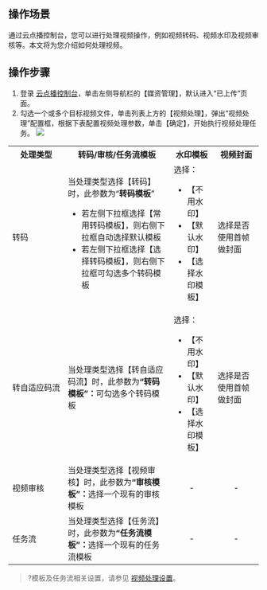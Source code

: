 ## 操作场景
通过云点播控制台，您可以进行处理视频操作，例如视频转码、视频水印及视频审核等。本文将为您介绍如何处理视频。

## 操作步骤
1. 登录 [云点播控制台](https://console.cloud.tencent.com/vod/overview)，单击左侧导航栏的【媒资管理】，默认进入“已上传”页面。
2. 勾选一个或多个目标视频文件，单击列表上方的【视频处理】，弹出“视频处理”配置框，根据下表配置视频处理参数，单击【确定】，开始执行视频处理任务。
![](https://main.qcloudimg.com/raw/44fbfcddc1cce3eecf7d0d5d0488b1f1.png)
<table>
     <tr>
         <th nowrap="nowrap">处理类型</th>  
         <th nowrap="nowrap">转码/审核/任务流模板</th>  
         <th nowrap="nowrap">水印模板</th>  
         <th nowrap="nowrap">视频封面</th>  
     </tr>
	 <tr>      
         <td>转码</td>   
	     <td>当处理类型选择【转码】时，此参数为“<b>转码模板</b>”<ul><li>若左侧下拉框选择【常用转码模板】，则右侧下拉框自动选择默认模板<li>若左侧下拉框选择【选择转码模板】，则右侧下拉框可勾选多个转码模板</ul></td>   
	     <td>选择：<br><ul><li>【不用水印】<li>【默认水印】<li>【选择水印模板】</td>   
	     <td>选择是否使用首帧做封面</td>
     </tr> 
	 <tr>      
         <td nowrap="nowrap">转自适应码流 </td>   
	     <td>当处理类型选择【转自适应码流】时，此参数为<b>“转码模板”：</b>可勾选多个转码模板</td>   
	     <td>选择：<br><ul><li>【不用水印】<li>【默认水印】<li>【选择水印模板】</td>   
	     <td>选择是否使用首帧做封面</td>
     </tr> 
	 <tr>      
         <td>视频审核</td>   
	     <td>当处理类型选择【视频审核】时，此参数为<b>“审核模板”：</b>选择一个现有的审核模板</td>   
	     <td align="middle">-</td>   
	     <td align="middle">-</td>
     </tr> 
		  <tr>      
         <td>任务流</td>   
	     <td>当处理类型选择【任务流】时，此参数为<b>“任务流模板”：</b>选择一个现有的任务流模板</td>   
	     <td align="middle">-</td>   
	     <td align="middle">-</td>
     </tr> 
	     </tr> 
</table>

>?模板及任务流相关设置，请参见 [视频处理设置](https://cloud.tencent.com/document/product/266/33818)。



